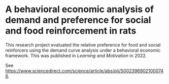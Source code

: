 # A behavioral economic analysis of demand and preference for social and food reinforcement in rats

This research project evaluated the relative preference for food and social reinforcers using the demand curve analysis under a behavioral economic framework.  This was published in *Learning and Motivation* in 2022.  

See https://www.sciencedirect.com/science/article/abs/pii/S0023969021000746.  
